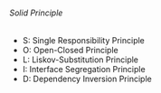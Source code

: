 <StandardTab choosen="maintainability" />

<div class="my-4"></div>

<div class="flex items-end space-x-5">
  <h6>Solid Principle</h6>
</div>

<div class="h-96 overflow-y-auto my-4">

  - S: Single Responsibility Principle
  - O: Open-Closed Principle
  - L: Liskov-Substitution Principle
  - I: Interface Segregation Principle
  - D: Dependency Inversion Principle
</div>
<!-- TIME : 05:00 -->